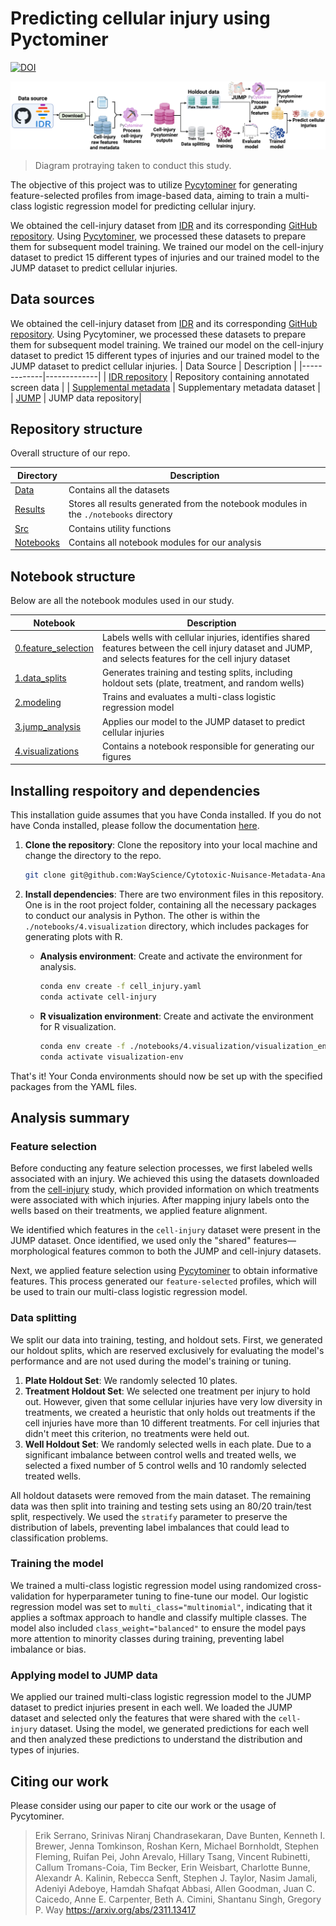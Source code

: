 # Predicting cellular injury using Pyctominer

[![DOI](https://zenodo.org/badge/744169074.svg)](https://zenodo.org/doi/10.5281/zenodo.12514972)

![workflow](./notebooks/4.visualization/figures/workflow_fig.png)
> Diagram protraying taken to conduct this study.

The objective of this project was to utilize [Pycytominer](https://github.com/cytomining/pycytominer) for generating feature-selected profiles from image-based data, aiming to train a multi-class logistic regression model for predicting cellular injury.

We obtained the cell-injury dataset from [IDR](https://idr.openmicroscopy.org/webclient/?show=screen-3151) and its corresponding [GitHub repository](https://github.com/IDR/idr0133-dahlin-cellpainting).
Using [Pycytominer](https://github.com/cytomining/pycytominer), we processed these datasets to prepare them for subsequent model training.
We trained our model on the cell-injury dataset to predict 15 different types of injuries and our trained model to the JUMP dataset to predict cellular injuries.

## Data sources

We obtained the cell-injury dataset from [IDR](https://idr.openmicroscopy.org/webclient/?show=screen-3151) and its corresponding [GitHub repository](https://github.com/IDR/idr0133-dahlin-cellpainting).
Using Pycytominer, we processed these datasets to prepare them for subsequent model training.
We trained our model on the cell-injury dataset to predict 15 different types of injuries and our trained model to the JUMP dataset to predict cellular injuries.
| Data Source | Description |
|-------------|-------------|
| [IDR repository](https://github.com/IDR/idr0133-dahlin-cellpainting/tree/main/screenA) | Repository containing annotated screen data |
| [Supplemental metadata](https://static-content.springer.com/esm/art%3A10.1038%2Fs41467-023-36829-x/MediaObjects/41467_2023_36829_MOESM5_ESM.xlsx) | Supplementary metadata dataset |
| [JUMP](https://jump-cellpainting.broadinstitute.org/) | JUMP data repository|

## Repository structure

Overall structure of our repo.

| Directory | Description |
|-----------|-------------|
| [Data](./data) | Contains all the datasets |
| [Results](./results) | Stores all results generated from the notebook modules in the `./notebooks` directory |
| [Src](./src) | Contains utility functions |
| [Notebooks](./notebooks/) | Contains all notebook modules for our analysis |

## Notebook structure

Below are all the notebook modules used in our study.

| Notebook | Description |
|----------|-------------|
| [0.feature_selection](./notebooks/0.feature_selection/) | Labels wells with cellular injuries, identifies shared features between the cell injury dataset and JUMP, and selects features for the cell injury dataset |
| [1.data_splits](./notebooks/1.data_splits/) | Generates training and testing splits, including holdout sets (plate, treatment, and random wells) |
| [2.modeling](./notebooks/2.modeling/) | Trains and evaluates a multi-class logistic regression model |
| [3.jump_analysis](./notebooks/3.jump_analysis/) | Applies our model to the JUMP dataset to predict cellular injuries |
| [4.visualizations](./notebooks/4.visualizations/) | Contains a notebook responsible for generating our figures |

## Installing respoitory and dependencies

This installation guide assumes that you have Conda installed.
If you do not have Conda installed, please follow the documentation [here](https://conda.io/projects/conda/en/latest/user-guide/install/index.html).

1. **Clone the repository**: Clone the repository into your local machine and change the directory to the repo.

    ```bash
    git clone git@github.com:WayScience/Cytotoxic-Nuisance-Metadata-Analysis.git && cd Cytotoxic-Nuisance-Metadata-Analysis
    ```

2. **Install dependencies**: There are two environment files in this repository.
One is in the root project folder, containing all the necessary packages to conduct our analysis in Python.
The other is within the `./notebooks/4.visualization` directory, which includes packages for generating plots with R.

    - **Analysis environment**: Create and activate the environment for analysis.

        ```bash
        conda env create -f cell_injury.yaml
        conda activate cell-injury
        ```

    - **R visualization environment**: Create and activate the environment for R visualization.

        ```bash
        conda env create -f ./notebooks/4.visualization/visualization_env.yaml
        conda activate visualization-env
        ```

That's it! Your Conda environments should now be set up with the specified packages from the YAML files.

## Analysis summary

### Feature selection

Before conducting any feature selection processes, we first labeled wells associated with an injury.
We achieved this using the datasets downloaded from the [cell-injury](https://www.nature.com/articles/s41467-023-36829-x) study, which provided information on which treatments were associated with which injuries.
After mapping injury labels onto the wells based on their treatments, we applied feature alignment.

We identified which features in the `cell-injury` dataset were present in the JUMP dataset.
Once identified, we used only the "shared" features—morphological features common to both the JUMP and cell-injury datasets.

Next, we applied feature selection using [Pycytominer](https://github.com/cytomining/pycytominer) to obtain informative features.
This process generated our `feature-selected` profiles, which will be used to train our multi-class logistic regression model.

### Data splitting

We split our data into training, testing, and holdout sets.
First, we generated our holdout splits, which are reserved exclusively for evaluating the model's performance and are not used during the model's training or tuning.

1. **Plate Holdout Set**: We randomly selected 10 plates.
2. **Treatment Holdout Set**: We selected one treatment per injury to hold out.
However, given that some cellular injuries have very low diversity in treatments, we created a heuristic that only holds out treatments if the cell injuries have more than 10 different treatments.
For cell injuries that didn't meet this criterion, no treatments were held out.
3. **Well Holdout Set**: We randomly selected wells in each plate.
Due to a significant imbalance between control wells and treated wells, we selected a fixed number of 5 control wells and 10 randomly selected treated wells.

All holdout datasets were removed from the main dataset.
The remaining data was then split into training and testing sets using an 80/20 train/test split, respectively.
We used the `stratify` parameter to preserve the distribution of labels, preventing label imbalances that could lead to classification problems.

### Training the model

We trained a multi-class logistic regression model using randomized cross-validation for hyperparameter tuning to fine-tune our model.
Our logistic regression model was set to `multi_class="multinomial"`, indicating that it applies a softmax approach to handle and classify multiple classes.
The model also included `class_weight="balanced"` to ensure the model pays more attention to minority classes during training, preventing label imbalance or bias.

### Applying model to JUMP data

We applied our trained multi-class logistic regression model to the JUMP dataset to predict injuries present in each well.
We loaded the JUMP dataset and selected only the features that were shared with the `cell-injury` dataset.
Using the model, we generated predictions for each well and then analyzed these predictions to understand the distribution and types of injuries.

## Citing our work

Please consider using our paper to cite our work or the usage of Pycytominer.
> Erik Serrano, Srinivas Niranj Chandrasekaran, Dave Bunten, Kenneth I. Brewer, Jenna Tomkinson, Roshan Kern, Michael Bornholdt, Stephen Fleming, Ruifan Pei, John Arevalo, Hillary Tsang, Vincent Rubinetti, Callum Tromans-Coia, Tim Becker, Erin Weisbart, Charlotte Bunne, Alexandr A. Kalinin, Rebecca Senft, Stephen J. Taylor, Nasim Jamali, Adeniyi Adeboye, Hamdah Shafqat Abbasi, Allen Goodman, Juan C. Caicedo, Anne E. Carpenter, Beth A. Cimini, Shantanu Singh, Gregory P. Way <https://arxiv.org/abs/2311.13417>
